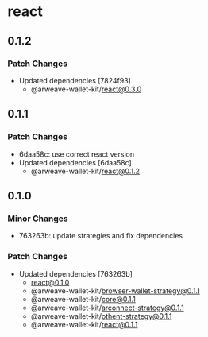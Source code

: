 # react

## 0.1.2

### Patch Changes

- Updated dependencies [7824f93]
  - @arweave-wallet-kit/react@0.3.0

## 0.1.1

### Patch Changes

- 6daa58c: use correct react version
- Updated dependencies [6daa58c]
  - @arweave-wallet-kit/react@0.1.2

## 0.1.0

### Minor Changes

- 763263b: update strategies and fix dependencies

### Patch Changes

- Updated dependencies [763263b]
  - react@0.1.0
  - @arweave-wallet-kit/browser-wallet-strategy@0.1.1
  - @arweave-wallet-kit/core@0.1.1
  - @arweave-wallet-kit/arconnect-strategy@0.1.1
  - @arweave-wallet-kit/othent-strategy@0.1.1
  - @arweave-wallet-kit/react@0.1.1
